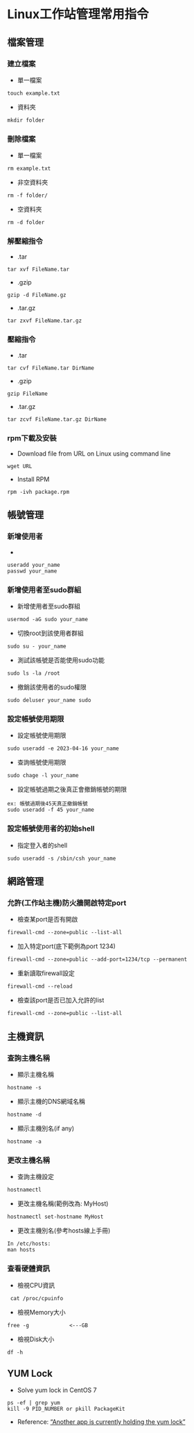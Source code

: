 # Linux工作站管理常用指令
## 檔案管理
### 建立檔案
* 單一檔案
```
touch example.txt
```
* 資料夾
```
mkdir folder
```
### 刪除檔案
* 單一檔案
```
rm example.txt
```
* 非空資料夾
```
rm -f folder/
```
* 空資料夾
```
rm -d folder
```
### 解壓縮指令
* .tar
```
tar xvf FileName.tar
```
* .gzip
```
gzip -d FileName.gz
```
* .tar.gz
```
tar zxvf FileName.tar.gz
```
### 壓縮指令
* .tar
```
tar cvf FileName.tar DirName
```
* .gzip
```
gzip FileName
```
* .tar.gz
```
tar zcvf FileName.tar.gz DirName
```
### rpm下載及安裝
* Download file from URL on Linux using command line
```
wget URL
```
* Install RPM
```
rpm -ivh package.rpm
```
## 帳號管理
### 新增使用者
*
```
useradd your_name
passwd your_name
```
### 新增使用者至sudo群組
* 新增使用者至sudo群組
```
usermod -aG sudo your_name
```
* 切換root到該使用者群組
```
sudo su - your_name
```
* 測試該帳號是否能使用sudo功能
```
sudo ls -la /root
```
* 撤銷該使用者的sudo權限
```
sudo deluser your_name sudo
```
### 設定帳號使用期限
* 設定帳號使用期限
```
sudo useradd -e 2023-04-16 your_name
```
* 查詢帳號使用期限
```
sudo chage -l your_name
```
* 設定帳號過期之後真正會撤銷帳號的期限
```
ex: 帳號過期後45天真正撤銷帳號
sudo useradd -f 45 your_name
```
### 設定帳號使用者的初始shell
* 指定登入者的shell
```
sudo useradd -s /sbin/csh your_name
```
## 網路管理
### 允許(工作站主機)防火牆開啟特定port
* 檢查某port是否有開啟
```
firewall-cmd --zone=public --list-all
```
* 加入特定port(底下範例為port 1234)
```
firewall-cmd --zone=public --add-port=1234/tcp --permanent
```
* 重新讀取firewall設定
```
firewall-cmd --reload
```
* 檢查該port是否已加入允許的list
```
firewall-cmd --zone=public --list-all
```
## 主機資訊
### 查詢主機名稱
* 顯示主機名稱
```
hostname -s
```
* 顯示主機的DNS網域名稱
```
hostname -d
```
* 顯示主機別名(if any)
```
hostname -a
```
### 更改主機名稱
* 查詢主機設定
```
hostnamectl
```
* 更改主機名稱(範例改為: MyHost)
```
hostnamectl set-hostname MyHost
```
* 更改主機別名(參考hosts線上手冊)
```
In /etc/hosts:
man hosts
```
### 查看硬體資訊
* 檢視CPU資訊
```
 cat /proc/cpuinfo
```
* 檢視Memory大小
```
free -g             <---GB
```
* 檢視Disk大小
```
df -h
```
## YUM Lock
* Solve yum lock in CentOS 7
```
ps -ef | grep yum
kill -9 PID_NUMBER or pkill PackageKit
```
  * Reference: [“Another app is currently holding the yum lock”](https://www.thegeekdiary.com/yum-command-fails-with-another-app-is-currently-holding-the-yum-lock-in-centos-rhel-7/)





```



